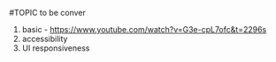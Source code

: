 #TOPIC to be conver
1. basic - https://www.youtube.com/watch?v=G3e-cpL7ofc&t=2296s
2. accessibility
3. UI responsiveness